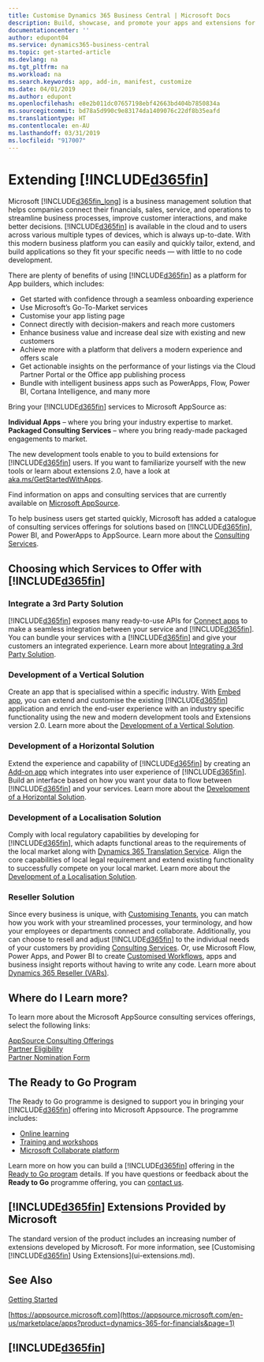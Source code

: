 ```yaml
---
title: Customise Dynamics 365 Business Central | Microsoft Docs
description: Build, showcase, and promote your apps and extensions for Business Central.
documentationcenter: ''
author: edupont04
ms.service: dynamics365-business-central
ms.topic: get-started-article
ms.devlang: na
ms.tgt_pltfrm: na
ms.workload: na
ms.search.keywords: app, add-in, manifest, customize
ms.date: 04/01/2019
ms.author: edupont
ms.openlocfilehash: e8e2b011dc07657198ebf42663bd404b7850834a
ms.sourcegitcommit: bd78a5d990c9e83174da1409076c22df8b35eafd
ms.translationtype: HT
ms.contentlocale: en-AU
ms.lasthandoff: 03/31/2019
ms.locfileid: "917007"
---
```

# <a name="extending-included365finincludesd365finmdmd"></a>Extending [!INCLUDE[d365fin](includes/d365fin_md.md)]
Microsoft [!INCLUDE[d365fin_long](includes/d365fin_long_md.md)] is a business management solution that helps companies connect their financials, sales, service, and operations to streamline business processes, improve customer interactions, and make better decisions. [!INCLUDE[d365fin](includes/d365fin_md.md)] is available in the cloud and to users across various multiple types of devices, which is always up-to-date. With this modern business platform you can easily and quickly tailor, extend, and build applications so they fit your specific needs — with little to no code development.  

There are plenty of benefits of using [!INCLUDE[d365fin](includes/d365fin_md.md)] as a platform for App builders, which includes:

* Get started with confidence through a seamless onboarding experience
* Use Microsoft’s Go-To-Market services
* Customise your app listing page
* Connect directly with decision-makers and reach more customers
* Enhance business value and increase deal size with existing and new customers
* Achieve more with a platform that delivers a modern experience and offers scale  
* Get actionable insights on the performance of your listings via the Cloud Partner Portal or the Office app publishing process
* Bundle with intelligent business apps such as PowerApps, Flow, Power BI, Cortana Intelligence, and many more  

Bring your [!INCLUDE[d365fin](includes/d365fin_md.md)] services to Microsoft AppSource as:

**Individual Apps** – where you bring your industry expertise to market.  
**Packaged Consulting Services** – where you bring ready-made packaged engagements to market.

The new development tools enable to you to build extensions for [!INCLUDE[d365fin](includes/d365fin_md.md)] users. If you want to familiarize yourself with the new tools or learn about extensions 2.0, have a look at [aka.ms/GetStartedWithApps](https://aka.ms/GetStartedWithApps).  

Find information on apps and consulting services that are currently available on [Microsoft AppSource](https://appsource.microsoft.com/en-us/marketplace/consulting-services?country=US&page=1).

To help business users get started quickly, Microsoft has added a catalogue of consulting services offerings for solutions based on [!INCLUDE[d365fin](includes/d365fin_md.md)], Power BI, and PowerApps to AppSource. Learn more about the [Consulting Services](/dynamics-nav/developer/readiness/readiness-consulting).

## <a name="choosing-which-services-to-offer-with-included365finincludesd365finmdmd"></a>Choosing which Services to Offer with [!INCLUDE[d365fin](includes/d365fin_md.md)]

### <a name="integrate-a-3rd-party-solution"></a>Integrate a 3rd Party Solution
[!INCLUDE[d365fin](includes/d365fin_md.md)] exposes many ready-to-use APIs for [Connect apps](/dynamics365/business-central/dev-itpro/developer/readiness/readiness-connect-apps) to make a seamless integration between your service and [!INCLUDE[d365fin](includes/d365fin_md.md)]. You can bundle your services with a [!INCLUDE[d365fin](includes/d365fin_md.md)] and give your customers an integrated experience. Learn more about [Integrating a 3rd Party Solution](/dynamics365/business-central/dev-itpro/developer/readiness/readiness-thirdparty-solution).

### <a name="development-of-a-vertical-solution"></a>Development of a Vertical Solution
Create an app that is specialised within a specific industry. With [Embed app](/dynamics365/business-central/dev-itpro/developer/readiness/readiness-embed-apps), you can extend and customise the existing [!INCLUDE[d365fin](includes/d365fin_md.md)] application and enrich the end-user experience with an industry specific functionality using the new and modern development tools and Extensions version 2.0. Learn more about the [Development of a Vertical Solution](/dynamics365/business-central/dev-itpro/developer/readiness/readiness-develop-vertical).

### <a name="development-of-a-horizontal-solution"></a>Development of a Horizontal Solution
Extend the experience and capability of [!INCLUDE[d365fin](includes/d365fin_md.md)] by creating an [Add-on app](/dynamics365/business-central/dev-itpro/developer/readiness/readiness-add-on-apps) which integrates into user experience of [!INCLUDE[d365fin](includes/d365fin_md.md)]. Build an interface based on how you want your data to flow between [!INCLUDE[d365fin](includes/d365fin_md.md)] and your services. Learn more about the [Development of a Horizontal Solution](/dynamics365/business-central/dev-itpro/developer/readiness/readiness-develop-horizontal).

### <a name="development-of-a-localization-solution"></a>Development of a Localisation Solution
Comply with local regulatory capabilities by developing for [!INCLUDE[d365fin](includes/d365fin_md.md)], which adapts functional areas to the requirements of the local market along with [Dynamics 365 Translation Service](/dynamics365/unified-operations/dev-itpro/lifecycle-services/translation-service-overview). Align the core capabilities of local legal requirement and extend existing functionality to successfully compete on your local market. Learn more about the [Development of a Localisation Solution](/dynamics365/business-central/dev-itpro/developer/readiness/readiness-develop-localization).

### <a name="reseller-solution"></a>Reseller Solution
Since every business is unique, with [Customising Tenants](/dynamics-nav/developer/readiness/readiness-customizing-tenants), you can match how you work with your streamlined processes, your terminology, and how your employees or departments connect and collaborate. Additionally, you can choose to resell and adjust [!INCLUDE[d365fin](includes/d365fin_md.md)] to the individual needs of your customers by providing [Consulting Services](/dynamics-nav/developer/readiness/readiness-consulting). Or, use Microsoft Flow, Power Apps, and Power BI to create [Customised Workflows](/dynamics-nav/developer/readiness/readiness-no-code), apps and business insight reports without having to write any code. Learn more about [Dynamics 365 Reseller (VARs)](/dynamics365/business-central/dev-itpro/developer/readiness/readiness-reseller).

## <a name="where-do-i-learn-more"></a>Where do I Learn more?
To learn more about the Microsoft AppSource consulting services offerings, select the following links:

[AppSource Consulting Offerings](https://appsource.microsoft.com/en-us/marketplace/consulting-services?country=US&page=1)  
[Partner Eligibility](https://smp-cdn-prod.azureedge.net/documents/Microsoft%20AppSource%20Partner%20Listing%20Guidelines.pdf)  
[Partner Nomination Form](https://appsource.microsoft.com/en-us/partners/list-consulting-service)  

## <a name="the-ready-to-go-program"></a>The Ready to Go Program
The Ready to Go programme is designed to support you in bringing your [!INCLUDE[d365fin](includes/d365fin_md.md)] offering into Microsoft Appsource. The programme includes:

- [Online learning](https://aka.ms/ReadyToGoOnlineLearning)
- [Training and workshops](/dynamics365/business-central/dev-itpro/developer/readiness/readiness-ready-to-go)
- [Microsoft Collaborate platform](https://aka.ms/Collaborate)

Learn more on how you can build a [!INCLUDE[d365fin](includes/d365fin_md.md)] offering in the [Ready to Go program](/dynamics365/business-central/dev-itpro/developer/readiness/readiness-ready-to-go) details. If you have questions or feedback about the **Ready to Go** programme offering, you can [contact us](mailto:dyn365bep@microsoft.com).

## <a name="included365finincludesd365finmdmd-extensions-provided-by-microsoft"></a>[!INCLUDE[d365fin](includes/d365fin_md.md)] Extensions Provided by Microsoft
The standard version of the product includes an increasing number of extensions developed by Microsoft. For more information, see [Customising [!INCLUDE[d365fin](includes/d365fin_md.md)] Using Extensions](ui-extensions.md).

## <a name="see-also"></a>See Also
[Getting Started](product-get-started.md)  

[https://appsource.microsoft.com](https://appsource.microsoft.com/en-us/marketplace/apps?product=dynamics-365-for-financials&page=1)  

## [!INCLUDE[d365fin](includes/free_trial_md.md)]  
